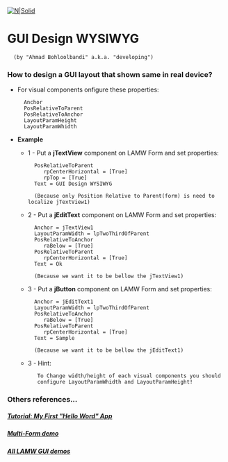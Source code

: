 [![N|Solid](https://i.imgur.com/eAIuo9U.png)](https://github.com/jmpessoa/lazandroidmodulewizard)

# GUI Design WYSIWYG
      (by "Ahmad Bohloolbandi" a.k.a. "developing")

### How to design a GUI layout that shown same in real device?

- For visual components onfigure these properties: 

	    Anchor 
		PosRelativeToParent 
		PosRelativeToAnchor 
		LayoutParamHeight
		LayoutParamWhidth 
          
- **Example** 

  - 1 -  Put a  **jTextView** component on LAMW Form and set properties:

	      PosRelativeToParent
		     rpCenterHorizontal = [True]
		     rpTop = [True]
		  Text = GUI Design WYSIWYG   
		     
		  (Because only Position Relative to Parent(form) is need to localize jTextView1)

  - 2 - Put a **jEditText** component on LAMW Form and set properties:

	      Anchor = jTextView1
	      LayoutParamWidth = lpTwoThirdOfParent
	      PosRelativeToAnchor
		     raBelow = [True]
	      PosRelativeToParent
		     rpCenterHorizontal = [True]
		  Text = Ok

		  (Because we want it to be bellow the jTextView1)
		     
  - 3 - Put a **jButton** component on LAMW Form and set properties:

	      Anchor = jEditText1
	      LayoutParamWidth = lpTwoThirdOfParent 
	      PosRelativeToAnchor
		     raBelow = [True]
	      PosRelativeToParent
		     rpCenterHorizontal = [True]
		  Text = Sample    

		  (Because we want it to be bellow the jEditText1)

  - 3 - Hint:
 
           To Change width/height of each visual components you should 
           configure LayoutParamWhidth and LayoutParamHeight!

### Others references...
##### [Tutorial: My First "Hello Word" App](https://github.com/jmpessoa/lazandroidmodulewizard/blob/master/docs/AppHelloWorld.md)
##### [Multi-Form demo](https://github.com/jmpessoa/lazandroidmodulewizard/tree/master/demos/GUI/AppTest1)
##### [All LAMW GUI demos](https://github.com/jmpessoa/lazandroidmodulewizard/tree/master/demos/GUI)
